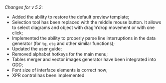 _Changes for v 5.2_:
- Added the ability to restore the default preview template;
- Selection tool has been replaced with the middle mouse button. It allows to select diagrams and object with drag’n’drop movement or with one click;
- Implemented the ability to properly parse line interruptions in the data generator (for `tg`, `ctg` and other similar functions);
- Updated the user guide;
- Removed alphabet hotkeys for the main menu;
- Tables merger and vector images generator have been integrated into GDD;
- Font size of interface elements is correct now;
- XPR control has been implemented
